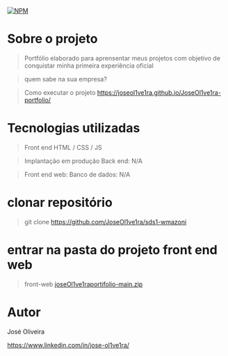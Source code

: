 

[![NPM](https://img.shields.io/npm/l/react)](https://github.com/JoseOl1ve1ra/JoseOl1ve1ra-portfolio/tree/main)

# Sobre o projeto 

>Portfólio elaborado para aprensentar meus projetos com objetivo de conquistar minha primeira experiência oficial

>quem sabe na sua empresa?

>Como executar o projeto
>https://joseol1ve1ra.github.io/JoseOl1ve1ra-portfolio/

# Tecnologias utilizadas

>Front end
>HTML / CSS / JS 

>Implantação em produção
>Back end: N/A

>Front end web: 
>Banco de dados: N/A

# clonar repositório
>git clone https://github.com/JoseOl1ve1ra/sds1-wmazoni



# entrar na pasta do projeto front end web
>front-web
>[joseOl1ve1raportifolio-main.zip](https://github.com/JoseOl1ve1ra/JoseOl1ve1ra-portfolio/files/10419181/joseOl1ve1raportifolio-main.zip)



# Autor
José Oliveira

 https://www.linkedin.com/in/jose-ol1ve1ra/    
